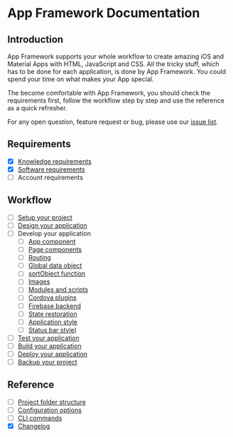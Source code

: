# App Framework Documentation

## Introduction

App Framework supports your whole workflow to create amazing iOS and Material Apps with HTML, JavaScript and CSS. All the tricky stuff, which has to be done for each application, is done by App Framework. You could spend your time on what makes your App special.

The become comfortable with App Framework, you should check the requirements first, follow the workflow step by step and use the reference as a quick refresher.

For any open question, feature request or bug, please use our [issue list](https://github.com/scriptPilot/app-framework/issues).

## Requirements

- [x] [Knowledge requirements](docs/knowledge.md)
- [x] [Software requirements](docs/software.md)
- [ ] Account requirements

## Workflow

- [ ] [Setup your project](#)
- [ ] [Design your application](docs/design.md)
- [ ] Develop your application
  - [ ] [App component](#)
  - [ ] [Page components](#)
  - [ ] [Routing](docs/routing.md)
  - [ ] [Global data object](docs/data-object.md)
  - [ ] [sortObject function](#)
  - [ ] [Images](#)
  - [ ] [Modules and scripts](#)
  - [ ] [Cordova plugins](#)
  - [ ] [Firebase backend](docs/firebase.md)
  - [ ] [State restoration](docs/state-restoration.md)
  - [ ] [Application style](#)
  - [ ] [Status bar style](#))
- [ ] [Test your application](#)
- [ ] [Build your application](#)
- [ ] [Deploy your application](#)
- [ ] [Backup your project](#)

## Reference

- [ ] [Project folder structure](#)
- [ ] [Configuration options](#)
- [ ] [CLI commands](#)
- [x] [Changelog](CHANGELOG.md)
